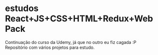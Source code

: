# estudos React+JS+CSS+HTML+Redux+WebPack
Continuação do curso da Udemy, já que no outro eu fiz cagada :P
Repositório com vários projetos para estudo.
